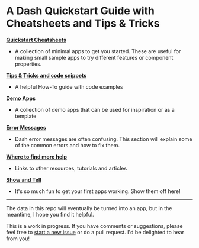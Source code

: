 # A Dash Quickstart Guide with Cheatsheets and Tips & Tricks
 
 
 
 __[Quickstart Cheatsheets](https://github.com/AnnMarieW/dash-quickstart/tree/master/quickstart-cheatsheets)__
   - A collection of minimal apps to get you started.  These are useful for making small sample apps to try
   different features or component properties.
 
 __[Tips & Tricks and code snippets](https://github.com/AnnMarieW/dash-quickstart/tree/master/tips-tricks-and-code-snippets)__
   - A helpful How-To guide with  code examples
   
 __[Demo Apps](https://github.com/AnnMarieW/dash-quickstart/tree/master/demo-apps)__  
 - A collection of demo apps that can be used for inspiration or as a template

   
 __[Error Messages](https://github.com/AnnMarieW/dash-quickstart/tree/master/error-messages)__
   - Dash error messages are often confusing. This section will  explain some of the common errors and how to fix them.
 
 __[Where to find more help](https://github.com/AnnMarieW/dash-quickstart/tree/master/where-to-find-help)__
   - Links to other resources, tutorials and articles
   
 __[Show and Tell](https://github.com/AnnMarieW/dash-quickstart/tree/master/show-and-tell)__  
   - It's so much fun to get your first apps working.  Show them off here!
  
___

The data in this repo will eventually be turned into an app, but in the meantime, I hope you find it helpful.  

This is a work in progress.  If you have comments or suggestions, please feel free to [start a new issue](https://github.com/AnnMarieW/dash-quickstart/issues/new) 
or do a pull request. I'd be delighted to hear from you!
